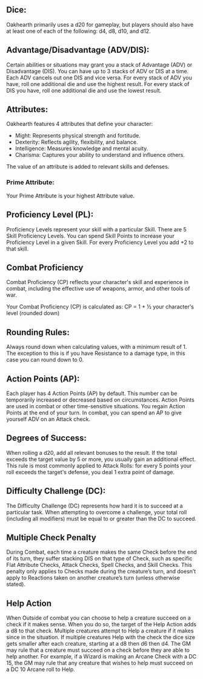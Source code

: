 ## Dice: 
Oakhearth primarily uses a d20 for gameplay, but players should also have at least one of each of the following: d4, d8, d10, and d12.

## Advantage/Disadvantage (ADV/DIS): 
Certain abilities or situations may grant you a stack of Advantage (ADV) or Disadvantage (DIS). You can have up to 3 stacks of ADV or DIS at a time. Each ADV cancels out one DIS and vice versa. For every stack of ADV you have, roll one additional die and use the highest result. For every stack of DIS you have, roll one additional die and use the lowest result.

## Attributes:
Oakhearth features 4 attributes that define your character:
- Might: Represents physical strength and fortitude.
- Dexterity: Reflects agility, flexibility, and balance.
- Intelligence: Measures knowledge and mental acuity.
- Charisma: Captures your ability to understand and influence others.

The value of an attribute is added to relevant skills and defenses.

### Prime Attribute:
Your Prime Attribute is your highest Attribute value.

## Proficiency Level (PL):
Proficiency Levels represent your skill with a particular Skill. There are 5 Skill Proficiency Levels. You can spend Skill Points to increase your Proficiency Level in a given Skill. For every Proficiency Level you add +2 to that skill. 

## Combat Proficiency
Combat Proficiency (CP) reflects your character's skill and experience in combat, including the effective use of weapons, armor, and other tools of war.

Your Combat Proficiency (CP) is calculated as: CP = 1 + ½ your character's level (rounded down)

## Rounding Rules:
Always round down when calculating values, with a minimum result of 1. The exception to this is if you have Resistance to a damage type, in this case you can round down to 0. 

## Action Points (AP):
Each player has 4 Action Points (AP) by default. This number can be temporarily increased or decreased based on circumstances. Action Points are used in combat or other time-sensitive situations. You regain Action Points at the end of your turn. In combat, you can spend an AP to give yourself ADV on an Attack check. 

## Degrees of Success:
When rolling a d20, add all relevant bonuses to the result. If the total exceeds the target value by 5 or more, you usually gain an additional effect. This rule is most commonly applied to Attack Rolls: for every 5 points your roll exceeds the target's defense, you deal 1 extra point of damage.

## Difficulty Challenge (DC): 
The Difficulty Challenge (DC) represents how hard it is to succeed at a particular task. When attempting to overcome a challenge, your total roll (including all modifiers) must be equal to or greater than the DC to succeed.

## Multiple Check Penalty
During Combat, each time a creature makes the same Check before the end of its turn, they suffer stacking DIS on that type of Check, such as specific Flat Attribute Checks, Attack Checks, Spell Checks, and Skill Checks. This penalty only applies to Checks made during the creature’s turn, and doesn’t apply to Reactions taken on another creature’s turn (unless otherwise stated).
## Help Action
When Outside of combat you can choose to help a creature succeed on a check if it makes sense. When you do so, the target of the Help Action adds a d8 to that check. Multiple creatures attempt to Help a creature if it makes since in the situation. If multiple creatures Help with the check the dice size gets smaller after each creature, starting at a d8 then d6 then d4. The GM may rule that a creature must succeed on a check before they are able to help another. For example, if a Wizard is making an Arcane Check with a DC 15, the GM may rule that any creature that wishes to help must succeed on a DC 10 Arcane roll to Help. 
